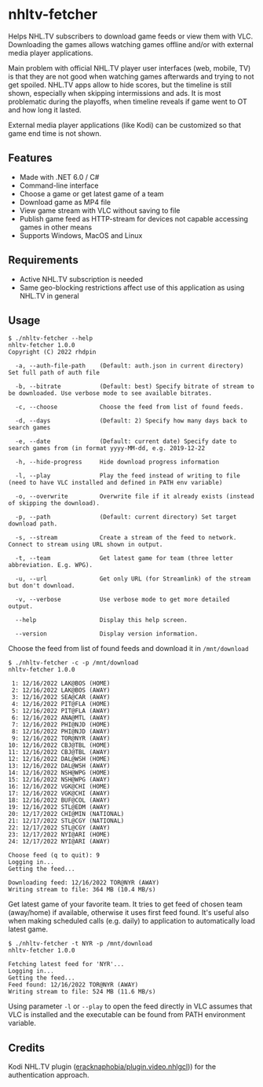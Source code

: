 # nhltv-fetcher
Helps NHL.TV subscribers to download game feeds or view them with VLC. Downloading the games allows watching games offline and/or with external media player applications.

Main problem with official NHL.TV player user interfaces (web, mobile, TV) is that they are not good when watching games afterwards and trying to not get spoiled. NHL.TV apps allow to hide scores, but the timeline is still shown, especially when skipping intermissions and ads. It is most problematic during the playoffs, when timeline reveals if game went to OT and how long it lasted. 

External media player applications (like Kodi) can be customized so that game end time is not shown.

## Features
* Made with .NET 6.0 / C#
* Command-line interface
* Choose a game or get latest game of a team
* Download game as MP4 file
* View game stream with VLC without saving to file
* Publish game feed as HTTP-stream for devices not capable accessing games in other means
* Supports Windows, MacOS and Linux

## Requirements
* Active NHL.TV subscription is needed
* Same geo-blocking restrictions affect use of this application as using NHL.TV in general

## Usage
```
$ ./nhltv-fetcher --help
nhltv-fetcher 1.0.0
Copyright (C) 2022 rhdpin

  -a, --auth-file-path    (Default: auth.json in current directory) Set full path of auth file

  -b, --bitrate           (Default: best) Specify bitrate of stream to be downloaded. Use verbose mode to see available bitrates.                          

  -c, --choose            Choose the feed from list of found feeds.

  -d, --days              (Default: 2) Specify how many days back to search games

  -e, --date              (Default: current date) Specify date to search games from (in format yyyy-MM-dd, e.g. 2019-12-22                          

  -h, --hide-progress     Hide download progress information

  -l, --play              Play the feed instead of writing to file (need to have VLC installed and defined in PATH env variable)                          

  -o, --overwrite         Overwrite file if it already exists (instead of skipping the download).

  -p, --path              (Default: current directory) Set target download path.

  -s, --stream            Create a stream of the feed to network. Connect to stream using URL shown in output.

  -t, --team              Get latest game for team (three letter abbreviation. E.g. WPG).

  -u, --url               Get only URL (for Streamlink) of the stream but don't download.

  -v, --verbose           Use verbose mode to get more detailed output.

  --help                  Display this help screen.

  --version               Display version information.
```

Choose the feed from list of found feeds and download it in `/mnt/download`
```
$ ./nhltv-fetcher -c -p /mnt/download
nhltv-fetcher 1.0.0

 1: 12/16/2022 LAK@BOS (HOME)
 2: 12/16/2022 LAK@BOS (AWAY)
 3: 12/16/2022 SEA@CAR (AWAY)
 4: 12/16/2022 PIT@FLA (HOME)
 5: 12/16/2022 PIT@FLA (AWAY)
 6: 12/16/2022 ANA@MTL (AWAY)
 7: 12/16/2022 PHI@NJD (HOME)
 8: 12/16/2022 PHI@NJD (AWAY)
 9: 12/16/2022 TOR@NYR (AWAY)
10: 12/16/2022 CBJ@TBL (HOME)
11: 12/16/2022 CBJ@TBL (AWAY)
12: 12/16/2022 DAL@WSH (HOME)
13: 12/16/2022 DAL@WSH (AWAY)
14: 12/16/2022 NSH@WPG (HOME)
15: 12/16/2022 NSH@WPG (AWAY)
16: 12/16/2022 VGK@CHI (HOME)
17: 12/16/2022 VGK@CHI (AWAY)
18: 12/16/2022 BUF@COL (AWAY)
19: 12/16/2022 STL@EDM (AWAY)
20: 12/17/2022 CHI@MIN (NATIONAL)
21: 12/17/2022 STL@CGY (NATIONAL)
22: 12/17/2022 STL@CGY (AWAY)
23: 12/17/2022 NYI@ARI (HOME)
24: 12/17/2022 NYI@ARI (AWAY)

Choose feed (q to quit): 9
Logging in...
Getting the feed...

Downloading feed: 12/16/2022 TOR@NYR (AWAY)
Writing stream to file: 364 MB (10.4 MB/s)
```
Get latest game of your favorite team. It tries to get feed of chosen team (away/home) if available, otherwise it uses first feed found. It's useful also when making scheduled calls (e.g. daily) to application to automatically load latest game. 
```
$ ./nhltv-fetcher -t NYR -p /mnt/download
nhltv-fetcher 1.0.0

Fetching latest feed for 'NYR'...
Logging in...
Getting the feed...
Feed found: 12/16/2022 TOR@NYR (AWAY)
Writing stream to file: 524 MB (11.6 MB/s)
```
Using parameter `-l` or `--play` to open the feed directly in VLC assumes that VLC is installed and the executable can be found from PATH environment variable.

## Credits
Kodi NHL.TV plugin ([eracknaphobia/plugin.video.nhlgcl](https://github.com/eracknaphobia/plugin.video.nhlgcl))) for the authentication approach.